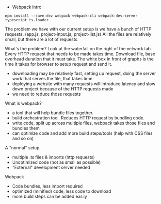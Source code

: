 - Webpack Intro

`npm install --save-dev webpack webpack-cli webpack-dev-server typescript ts-loader`

The problem we have with our current setup is we have a bunch of HTTP requests. (app.js, project-input.js, project-list.js)
All the files are relatively small, but there are a lot of requests.

What's the problem?
Look at the waterfall on the right of the network tab. Every HTTP request that needs to be made takes time. Download file, base overhead duration that it must take. The white box in front of graphs is the time it takes for browser to setup request and send it.

- downloading may be relatively fast, setting up request, doing the server work that serves the file, that takes time.
- deploying a website with many requests will introduce latency and slow down project because of the HTTP requests made
- we need to reduce those requests

What is webpack?

- a tool that will help bundle files together.
- build orchestration tool. Reduces HTTP request by bundling code.
- write code, split up across multiple files, webpack takes those files and bundles them
- can optimize code and add more build steps/tools (help with CSS files and so on)

A "normal" setup

- multiple .ts files & imports (http requests)
- Unoptimized code (not as small as possible)
- "External" development server needed

Webpack

- Code bundles, less import required
- optimized (minified) code, less code to download
- more build steps can be added easily
